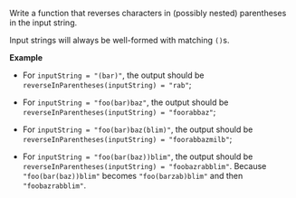 Write a function that reverses characters in (possibly nested) parentheses in the input string.

Input strings will always be well-formed with matching `()`s.

**Example**

* For `inputString = "(bar)"`, the output should be `reverseInParentheses(inputString) = "rab"`;

* For `inputString = "foo(bar)baz"`, the output should be `reverseInParentheses(inputString) = "foorabbaz"`;

* For `inputString = "foo(bar)baz(blim)"`, the output should be `reverseInParentheses(inputString) = "foorabbazmilb"`;

* For `inputString = "foo(bar(baz))blim"`, the output should be `reverseInParentheses(inputString) = "foobazrabblim"`.
Because `"foo(bar(baz))blim"` becomes `"foo(barzab)blim"` and then `"foobazrabblim"`.
